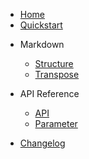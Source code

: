 <!-- docs/_sidebar.md -->

* [Home](/)
* [Quickstart](quick-start.md)

- Markdown

  - [Structure](markdown.md)
  - [Transpose](transpose.md)

- API Reference

  - [API](api.md)
  - [Parameter](api.md)

- [Changelog](changelog.md)